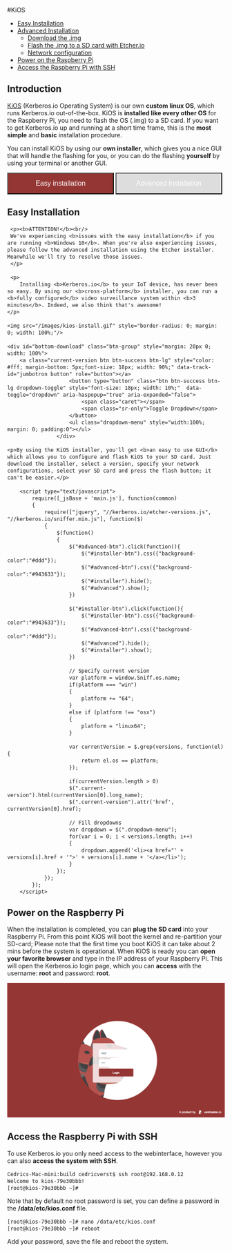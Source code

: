 #KiOS

* [Easy Installation](#installer)
* [Advanced Installation](#advanced)
	* [Download the .img](#download)
	* [Flash the .img to a SD card with Etcher.io](#flash)
	* [Network configuration](#network)
* [Power on the Raspberry Pi](#poweron)
* [Access the Raspberry Pi with SSH](#access)

## Introduction

[KiOS](https://github.com/kerberos-io/kios) (Kerberos.io Operating System) is our own **custom linux OS**, which runs Kerberos.io out-of-the-box. KiOS is **installed like every other OS** for the Raspberry Pi, you need to flash the OS (.img) to a SD card. If you want to get Kerberos.io up and running at a short time frame, this is the **most simple** and **basic** installation procedure.

You can install KiOS by using our **own installer**, which gives you a nice GUI that will handle the flashing for you, or you can do the flashing **yourself** by using your terminal or another GUI.

<button id="installer-btn" class="btn" style="width: 49%; height: 50px; background-color: #943633; font-size: 16px; color: #fff; outline: 0;">Easy installation</button>
<button id="advanced-btn" class="btn" style="width: 49%; height: 50px; background-color: #ddd; font-size: 16px; color: #fff; outline: 0;">Advanced installation</button>

<div id="installer">
	<h2>Easy Installation</h2>

	 <p><b>ATTENTION!</b><br/>
	 We've experiencing <b>issues with the easy installation</b> if you are running <b>Windows 10</b>. When you're also experiencing issues, please follow the advanced installation using the Etcher installer. Meanwhile we'll try to resolve those issues.
	 </p>

	 <p>
        Installing <b>Kerberos.io</b> to your IoT device, has never been so easy. By using our <b>cross-platform</b> installer, you can run a <b>fully configured</b> video surveillance system within <b>3 minutes</b>. Indeed, we also think that's awesome!
    </p>

	<img src="/images/kios-install.gif" style="border-radius: 0; margin: 0; width: 100%;"/>

	<div id="bottom-download" class="btn-group" style="margin: 20px 0; width: 100%">
        <a class="current-version btn btn-success btn-lg" style="color: #fff; margin-bottom: 5px;font-size: 18px; width: 90%;" data-track-id="jumbotron button" role="button"></a>
                        <button type="button" class="btn btn-success btn-lg dropdown-toggle" style="font-size: 18px; width: 10%;"  data-toggle="dropdown" aria-haspopup="true" aria-expanded="false">
                            <span class="caret"></span>
                            <span class="sr-only">Toggle Dropdown</span>
                        </button>
                        <ul class="dropdown-menu" style="width:100%; margin: 0; padding:0"></ul>
                    </div>

	<p>By using the KiOS installer, you'll get <b>an easy to use GUI</b> which allows you to configure and flash KiOS to your SD card. Just download the installer, select a version, specify your network configurations, select your SD card and press the flash button; it can't be easier.</p>

	    <script type="text/javascript">
		    require([_jsBase + 'main.js'], function(common)
		    {
		        require(["jquery", "//kerberos.io/etcher-versions.js", "//kerberos.io/sniffer.min.js"], function($)
		        {
		            $(function()
		            {
		            	$("#advanced-btn").click(function(){
		            		$("#installer-btn").css({"background-color":"#ddd"});
		            		$("#advanced-btn").css({"background-color":"#943633"});
		            		$("#installer").hide();
		            		$("#advanced").show();
		            	})

		            	$("#installer-btn").click(function(){
		            		$("#installer-btn").css({"background-color":"#943633"});
		            		$("#advanced-btn").css({"background-color":"#ddd"});
		            		$("#advanced").hide();
		            		$("#installer").show();
		            	})

						// Specify current version
			            var platform = window.Sniff.os.name;
			            if(platform === "win")
			            {
			                platform += "64";
			            }
			            else if (platform !== "osx")
			            {
			                platform = "linux64";
			            }

						var currentVersion = $.grep(versions, function(el){
						    return el.os == platform;
						});

						if(currentVersion.length > 0)
						$(".current-version").html(currentVersion[0].long_name);
						$(".current-version").attr('href', currentVersion[0].href);

						// Fill dropdowns
						var dropdown = $(".dropdown-menu");
						for(var i = 0; i < versions.length; i++)
						{
						    dropdown.append('<li><a href="' + versions[i].href + '">' + versions[i].name + '</a></li>');
						}
		            });
		        });
		    });
		</script>
</div>
<div id="advanced" style="display: none;">
<h2>Advanced Installation</h2>

<p>If you prefer <b>the hard way</b>, you can also flash <b>Kerberos.io</b> to your SD card manually. So it's not a problem if you don't want to use the KiOS installer. It goes as follows: download the KiOS .img yourself, flash it to your SD card with Etcher and edit some configuration files at the boot directory. The big difference with the easy installation, is that you'll need to download the image manually, and edit some files on the SD card to setup your network configuration.</p>

<a name="download"></a>
<h2>1. Download the .img</h2>

<p>All releases are stored on the KiOS <a href="https://github.com/kerberos-io/kios"><b>Github repository</b></a>, each release contains several images (for every Raspberry Pi version a different image is created). It's important to download the correct image; installing an image for another Raspberry Pi version will not work. After downloading, make sure to unzip the release.</p>

<a href="https://github.com/kerberos-io/kios/releases"><img alt="Download KiOS" src="2_kerberos-image.png"/></a>

<a name="flash"></a>
<h2>2. Flash the .img to a SD card with Etcher.io</h2>

<p>For the advanced installation <b>we'll use Etcher</b>, it will handle the flashing for us. As you may have noticed the installer, used in the <b>Basic installation</b>, is forked from the original Etcher application. The major difference between Etcher and our own installer (fork) is that we've added some configurational sugar on top of Etcher; setup network configuration and automatic downloading of the KiOS release.</p>

![Installing Etcher.io](2_etcher.png)

<p>So the only thing you'll need to do for flashing, the hard way, is to <b><a target="_blank" href="https://etcher.io">go to Etcher.io</a></b> and download the Etcher installer that matches your OS. After installation you can simply open Etcher and go with the flow: <b>select the KiOS image</b> which you've previously downloaded, <b>select your SD card</b> and <b>click the flash button</b>. Tadaaaa, and you're ready to rumble.</p>

	<a name="network"></a>
	<h2>3. Network configuration</h2>

	<p>After the image has been transferred, you can plug the SD card in to your Raspberry Pi and everything will work magically. By default the KiOS image will require an ethernet connection and use DHCP to give you a dynamic IP-address. However if you want to have a <b>static IP-address</b> or/and use a <b>wireless connection</b>, you'll need to do a small configuration. Insert the SD card into your working station and open the SD card, you'll see two files <b>static_ip.conf</b> and <b>wireless.conf</b>.</p>

	<h3>Static IP-address</h3>

	<p>Open and edit the file <b>static_ip.conf</b>.</p>

	<pre><code>#####################################################################
# Enter the IP-address you want to have, followed by the subnet mask
# e.g. 192.168.0.10/24

static_ip=""

#####################################################################
# Enter the Gateway and DNS, this will be your router in most cases
# e.g. 192.168.0.1

static_gw=""
static_dns=""</code></pre>

	<h3>Wireless connection</h3>

	<p>Open and edit the file <b>wireless.conf</b>. Fill-in your WIFI credentials: <b>SSID</b> the name of your wireles network, and <b>PSK</b> the password of your wireless network.</p>

	<pre><code>update_config=1
ctrl_interface=/var/run/wpa_supplicant

network={
	scan_ssid=1
	ssid=""
	psk=""
}</code></pre>
</div>

<a name="poweron"></a>
<h2>Power on the Raspberry Pi</h2>

<p>When the installation is completed, you can <b>plug the SD card</b> into your Raspberry Pi. From this point KiOS will boot the kernel and re-partition your SD-card; Please note that the first time you boot KiOS it can take about 2 mins before the system is operational. When KiOS is ready you can <b>open your favorite browser</b> and type in the IP address of your Raspberry Pi. This will open the Kerberos.io login page, which you can <b>access</b> with the username: <b>root</b> and password: <b>root</b>.</p>

![Login page kerberos.io webinterface](1_how-to-access.png)

<a name="access"></a>
<h2>Access the Raspberry Pi with SSH</h2>

<p>To use Kerberos.io you only need access to the webinterface, however you can also <b>access the system with SSH</b>.</p>

<pre><code>Cedrics-Mac-mini:build cedricverst$ ssh root@192.168.0.12
Welcome to kios-79e30bbb!
[root@kios-79e30bbb ~]# </code></pre>

<p>Note that by default no root password is set, you can define a password in the <b>/data/etc/kios.conf</b> file.</p>

<pre><code>[root@kios-79e30bbb ~]# nano /data/etc/kios.conf
[root@kios-79e30bbb ~]# reboot</code></pre>

<p>Add your password, save the file and reboot the system.</p>

